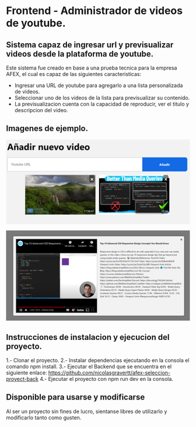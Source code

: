 # Frontend - Administrador de videos de youtube.

## Sistema capaz de ingresar url y previsualizar videos desde la plataforma de youtube.

Este sistema fue creado en base a una prueba tecnica para la empresa AFEX, el cual es capaz de las siguientes caracteristicas:

- Ingresar una URL de youtube para agregarlo a una lista personalizada de videos.
- Seleccionar uno de los videos de la lista para previsualizar su contenido.
- La previsualizacion cuenta con la capacidad de reproducir, ver el titulo y descripcion del video.

## Imagenes de ejemplo.

![Alt Text](https://github.com/nicolasgravertt/afex-seleccion-proyect/blob/main/src/assets/index.png?raw=true)

![Alt Text](https://github.com/nicolasgravertt/afex-seleccion-proyect/blob/main/src/assets/modal.png?raw=true)

## Instrucciones de instalacion y ejecucion del proyecto.

1.- Clonar el proyecto.
2.- Instalar dependencias ejecutando en la consola el comando npm install.
3.- Ejecutar el Backend que se encuentra en el siguiente enlace: https://github.com/nicolasgravertt/afex-seleccion-proyect-back
4.- Ejecutar el proyecto con npm run dev en la consola.

## Disponible para usarse y modificarse

Al ser un proyecto sin fines de lucro, sientanse libres de utilizarlo y modificarlo tanto como gusten.
